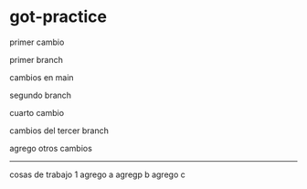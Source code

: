 # got-practice

primer cambio

primer branch

cambios en main


segundo branch

cuarto cambio

cambios del tercer branch

agrego otros cambios

------------

cosas de trabajo 1
agrego a
agregp b
agrego c